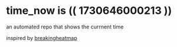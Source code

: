 # time_now is (( 1730646000213 ))

an automated repo that shows the currnent time

inspired by [breakingheatmap](https://github.com/breakingheatmap/breakingheatmap)